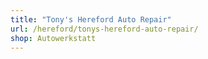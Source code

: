 ```yaml
---
title: "Tony's Hereford Auto Repair"
url: /hereford/tonys-hereford-auto-repair/
shop: Autowerkstatt
---
```

